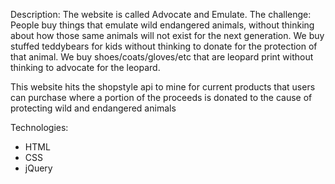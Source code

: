 Description:
The website is called Advocate and Emulate.
The challenge: People buy things that emulate wild endangered animals, without thinking about how those same animals will not exist for the next generation. We buy stuffed teddybears for kids without thinking to donate for the protection of that animal. We buy shoes/coats/gloves/etc that are leopard print without thinking to advocate for the leopard.

This website hits the shopstyle api to mine for current products that users can purchase where a portion of the proceeds is donated to the cause of protecting wild and endangered animals

Technologies:

- HTML
- CSS
- jQuery
